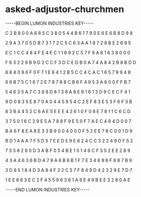 # asked-adjustor-churchmen

-----BEGIN LUMON INDUSTRIES KEY-----

C 2 B 8 0 0 A 6 8 5 C 3 8 0 5 4 4 B 6 1 7 9 0 E 6 E 6 B 8 D 9 8

2 9 A 3 7 0 5 D B 7 3 1 7 2 C 5 C 6 3 A A 1 9 7 2 8 B E 2 6 9 5

E C 1 C C 4 8 4 F E 4 E C 1 1 6 9 2 C 5 7 F 9 A 8 1 6 3 8 0 0 0

F 6 3 2 2 9 B 9 D 2 C C F 3 D C E D B 0 A 7 4 A 8 4 2 B 8 B D D

6 8 4 0 9 6 F 0 F 7 1 E 6 4 1 2 B 5 C C 4 C A C 1 6 5 7 9 9 4 8

6 6 B 7 5 C 1 6 7 2 E 7 8 7 8 8 C B 6 F 4 9 5 3 A 6 0 0 F F B 7

5 4 6 3 5 A 7 C 3 8 8 D 8 1 3 8 A 8 E 9 1 6 1 3 D 9 C E C F 4 1

9 D 0 8 3 5 E 8 7 0 A 0 4 4 5 9 5 4 C 2 E F 8 3 E 5 3 F 6 F 3 B

8 3 B 4 4 5 2 C 6 A E 5 E E E 4 2 6 1 0 F 0 8 E 7 8 1 1 C 6 C D

3 7 5 0 1 6 C 2 9 E 5 A 7 8 8 F 9 E 5 0 F 7 A E C 4 9 4 D 0 0 7

B A 6 F 8 E A 8 E 3 3 B 9 0 0 4 0 0 D F 5 2 E E 7 8 C 0 0 1 D 9

B D 1 4 A A 7 F 5 D 5 7 E E D E 9 E 6 2 4 C C 3 2 2 4 9 D F 5 2

7 3 5 8 2 9 0 D 3 A B F 0 5 4 B E 1 5 1 4 6 C F 3 5 2 E E 2 8 9

4 3 A 4 6 3 6 B D A 7 9 A 6 B 6 B 1 F 7 E 3 4 6 9 6 F 8 8 7 B 9

3 D 8 5 1 8 4 D 3 A 8 4 F 3 2 C 5 7 F 8 4 9 D 4 2 3 2 9 E 7 D 7

1 E E 8 6 3 E C 2 F 4 5 5 9 6 3 6 1 A 9 E 4 9 B E E 3 2 8 0 A E

-----END LUMON INDUSTRIES KEY-----
